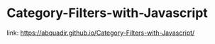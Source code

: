 # Category-Filters-with-Javascript
link: https://abquadir.github.io/Category-Filters-with-Javascript/

